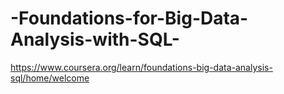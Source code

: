 # -Foundations-for-Big-Data-Analysis-with-SQL-

https://www.coursera.org/learn/foundations-big-data-analysis-sql/home/welcome
